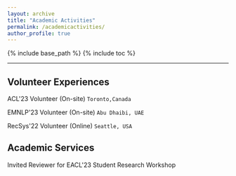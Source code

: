 ```yaml
---
layout: archive
title: "Academic Activities"
permalink: /academicactivities/
author_profile: true
---
```



{% include base_path %}
{% include toc %}

---

## Volunteer Experiences

ACL'23 Volunteer (On-site)   `Toronto,Canada`

EMNLP'23 Volunteer (On-site)   `Abu Dhaibi, UAE`

RecSys'22 Volunteer (Online)   `Seattle, USA`


## Academic Services

Invited Reviewer for EACL'23 Student Research Workshop
